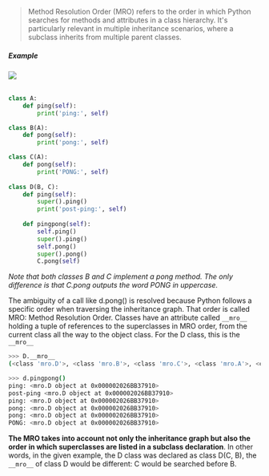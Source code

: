 
> Method Resolution Order (MRO) refers to the order in which Python searches for methods and attributes in a class hierarchy. It's particularly relevant in multiple inheritance scenarios, where a subclass inherits from multiple parent classes.
##### Example 

<image src='./assets/mro.png'>
<br></br>

```python
class A: 
	def ping(self): 
		print('ping:', self) 

class B(A): 
	def pong(self): 
		print('pong:', self)

class C(A): 
	def pong(self):
		print('PONG:', self) 
		
class D(B, C): 
	def ping(self): 
		super().ping() 
		print('post-ping:', self) 
	
	def pingpong(self): 
		self.ping() 
		super().ping() 
		self.pong() 
		super().pong() 
		C.pong(self)
```
*Note that both classes B and C implement a pong method. The only difference is that C.pong outputs the word PONG in uppercase.*

The ambiguity of a call like d.pong() is resolved because Python follows a specific order when traversing the inheritance graph. That order is called MRO: Method Resolution Order. Classes have an attribute called `__mro__` holding a tuple of references to the superclasses in MRO order, from the current class all the way to the object class. For the D class, this is the `__mro__`
```bash
>>> D.__mro__  
(<class 'mro.D'>, <class 'mro.B'>, <class 'mro.C'>, <class 'mro.A'>, <class 'object'>)

>>> d.pingpong()
ping: <mro.D object at 0x000002026BB37910>
post-ping <mro.D object at 0x000002026BB37910>
ping: <mro.D object at 0x000002026BB37910>
pong: <mro.D object at 0x000002026BB37910>
pong: <mro.D object at 0x000002026BB37910>
PONG: <mro.D object at 0x000002026BB37910>
```

**The MRO takes into account not only the inheritance graph but also the order in which superclasses are listed in a subclass declaration**. In other words, in the given example, the D class was declared as class D(C, B), the `__mro__` of class D would be different: C would be searched before B.